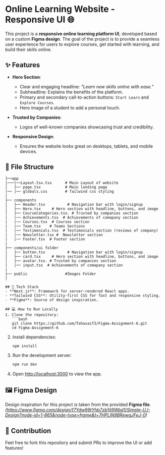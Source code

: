 # Online Learning Website - Responsive UI 🌐

This project is a **responsive online learning platform UI**, developed based on a custom **Figma design**. The goal of the project is to provide a seamless user experience for users to explore courses, get started with learning, and build their skills online.

## ✨ Features
- **Hero Section**:
  - Clear and engaging headline: *"Learn new skills online with ease."*
  - Subheadline: Explains the benefits of the platform.
  - Primary and secondary call-to-action buttons: `Start Learn` and `Explore Courses`.
  - Hero image of a student to add a personal touch.

- **Trusted by Companies**:
  - Logos of well-known companies showcasing trust and credibility.

- **Responsive Design**:
  - Ensures the website looks great on desktops, tablets, and mobile devices.

## 📂 File Structure
```
├──app
|───|──Layout.tsx.tsx      # Main Layout of website
│   ├── page.tsx           # Main landing page
|── |── globals.css        # Tailwind css styling
|
├── components
│   ├── Header.tsx          # Navigation bar with login/signup
│   ├── Hero.tsx     # Hero section with headline, buttons, and image
│   ├── CourseCategories.tsx. # Trusted by companies section
|   |── Achievements.tsx  # Achievements of comapany section
|   |── Courses.tsx  # Courses section
|   |── Team.tsx    # Teams Sections
|   |── Testimonials.tsx  # Testimonials section (reviews of company)
|   |── Newsletter.tsx #  Newsletter section
|   |── Footer.tsx  # Footer section  
|
├── components/ui folder
│   ├── button.tsx          # Navigation bar with login/signup
│   ├── card.tsx     # Hero section with headline, buttons, and image
│   ├── avatar.tsx. # Trusted by companies section
|   |── input.tsx  # Achievements of comapany section
|
├── public                 #Images Folder 
│ 

## 🚀 Tech Stack
- **Next.js**: Framework for server-rendered React apps.
- **Tailwind CSS**: Utility-first CSS for fast and responsive styling.
- **Figma**: Source of design inspiration.

## 💻 How to Run Locally
1. Clone the repository:
   ```bash
   git clone https://github.com/Tahasaif3/Figma-Assignment-6.git
   cd Figma-Assignment-6
   ```
2. Install dependencies:
   ```bash
   npm install
   ```
3. Run the development server:
   ```bash
   npm run dev
   ```
4. Open [http://localhost:3000](http://localhost:3000) to view the app.

## 🖼️ Figma Design
Design inspiration for this project is taken from the provided **Figma file**. *(https://www.figma.com/design/f7Ydw99tYhb7zb1jt9Wbd1/Simple-U.I-Design?node-id=1-665&node-type=frame&t=7HPLIN9BRewgJFeJ-0)*

## 🤝 Contribution
Feel free to fork this repository and submit PRs to improve the UI or add features!
